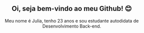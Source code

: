 <h2 align="center">Oi, seja bem-vindo ao meu Github! 😊</h2>
<p align="center">Meu nome é Julia, tenho 23 anos e sou estudante autodidata de Desenvolvimento Back-end.</p>
<br>
